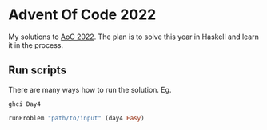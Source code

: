 # Advent Of Code 2022

My solutions to [AoC 2022](https://adventofcode.com/2022/). 
The plan is to solve this year in Haskell and learn it in the process.

## Run scripts
There are many ways how to run the solution. Eg.
```
ghci Day4
```
```haskell
runProblem "path/to/input" (day4 Easy)
```
